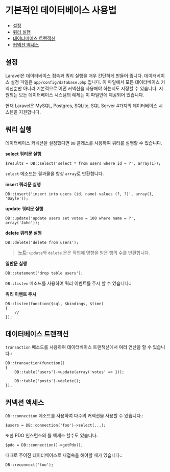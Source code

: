 # 기본적인 데이터베이스 사용법

- [설정](#configuration)
- [쿼리 실행](#running-queries)
- [데이터베이스 트랜잭션](#database-transactions)
- [커넥션 액세스](#accessing-connections)

<a name="configuration"></a>
## 설정

Laravel은 데이터베이스 접속과 쿼리 실행을 매우 간단하게 만들어 줍니다. 데이터베이스 설정 파일은 `app/config/database.php` 입니다. 이 파일에서 모든 데이터베이스 커넥션뿐만 아니라 기본적으로 어떤 커넥션을 사용해야 하는지도 지정할 수 있습니다. 지원되는 모든 데이터베이스 시스템의 예제는 이 파일안에 제공되어 있습니다.

현재 Laravel은 MySQL, Postgres, SQLite, SQL Server 4가지의 데이터베이스 시스템을 지원합니다.

<a name="running-queries"></a>
## 쿼리 실행

데이터베이스 커넥션을 설정했다면 `DB` 클래스를 사용하여 쿼리를 실행할 수 있습니다.

**select 쿼리문 실행**

    $results = DB::select('select * from users where id = ?', array(1));

`select` 메소드는 결과물을 항상 `array`로 반환합니다.

**insert 쿼리문 실행**

	DB::insert('insert into users (id, name) values (?, ?)', array(1, 'Dayle'));

**update 쿼리문 실행**

	DB::update('update users set votes = 100 where name = ?', array('John'));

**delete 쿼리문 실행**

	DB::delete('delete from users');

> **노트:** `update`와 `delete` 문은 작업에 영향을 받은 행의 수를 반환합니다.

**일반문 실행**

	DB::statement('drop table users');

`DB::listen` 메소드를 사용하여 쿼리 이벤트를 주시 할 수 있습니다.:

**쿼리 이벤트 주시**

	DB::listen(function($sql, $bindings, $time)
	{
		//
	});

<a name="database-transactions"></a>
## 데이터베이스 트랜잭션

`transaction` 메소드를 사용하여 데이터베이스 트랜잭션에서 여러 연산을 할 수 있습니다.:

	DB::transaction(function()
	{
		DB::table('users')->update(array('votes' => 1));

		DB::table('posts')->delete();
	});

<a name="accessing-connections"></a>
## 커넥션 액세스

`DB::connection` 메소드를 사용하여 다수의 커넥션을 사용할 수 있습니다.:

	$users = DB::connection('foo')->select(...);

또한 PDO 인스턴스의 를 액세스 할수도 있습니다.

	$pdo = DB::connection()->getPdo();

때때로 주어진 데이터베이스로 재접속을 해야할 때가 있습니다.:

	DB::reconnect('foo');